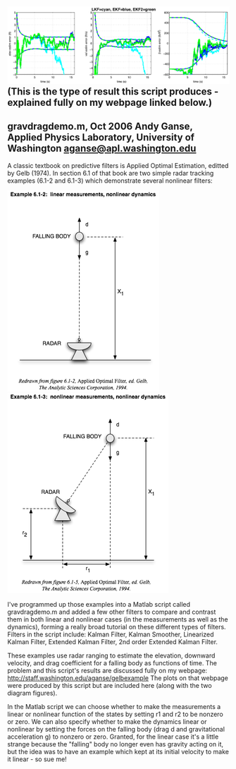 ![Example result from script](errors.LKF_EKF_EKF2.png)
(This is the type of result this script produces - explained fully on my webpage linked below.)
----------------------------------------------------------------
gravdragdemo.m, Oct 2006
Andy Ganse, Applied Physics Laboratory, University of Washington
aganse@apl.washington.edu
----------------------------------------------------------------

A classic textbook on predictive filters is Applied Optimal Estimation, editted by Gelb (1974).  In section 6.1 of that book are two simple radar tracking examples (6.1-2 and 6.1-3) which demonstrate several nonlinear filters:

![Ex. 6.1-2 fig.](gelb.linear2.diagram.png) ![Ex. 6.1-3 fig.](gelb.nonlinear.diagram.png)

I've programmed up those examples into a Matlab script called gravdragdemo.m and added a few other filters to compare and contrast them in both linear and nonlinear cases (in the measurements as well as the dynamics), forming a really broad tutorial on these different types of filters.  Filters in the script include:  Kalman Filter, Kalman Smoother, Linearized Kalman Filter, Extended Kalman Filter, 2nd order Extended Kalman Filter.

These examples use radar ranging to estimate the elevation, downward velocity, and drag coefficient for a falling body as functions of time.  The problem and this script's results are discussed fully on my webpage: http://staff.washington.edu/aganse/gelbexample
The plots on that webpage were produced by this script but are included here (along with the two diagram figures).

In the Matlab script we can choose whether to make the measurements a linear or nonlinear function of the states by setting r1 and r2 to be nonzero or zero. We can also specify whether to make the dynamics linear or nonlinear by setting the forces on the falling body (drag d and gravitational acceleration g) to nonzero or zero. Granted, for the linear case it's a little strange because the "falling" body no longer even has gravity acting on it, but the idea was to have an example which kept at its initial velocity to make it linear - so sue me!
